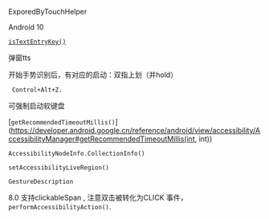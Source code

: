ExporedByTouchHelper  



Android 10 

[`isTextEntryKey()`](https://developer.android.google.cn/reference/android/view/accessibility/AccessibilityNodeInfo#isTextEntryKey()) 

弹窗tts  

开始手势识别后，有对应的启动：双指上划（并hold）

` Control+Alt+Z.` 

可强制启动软键盘  

[`getRecommendedTimeoutMillis()`](https://developer.android.google.cn/reference/android/view/accessibility/AccessibilityManager#getRecommendedTimeoutMillis(int, int))  





`AccessibilityNodeInfo.CollectionInfo()`  

`setAccessibilityLiveRegion()`  

`GestureDescription`



8.0 支持clickableSpan  , 注意双击被转化为CLICK 事件，`performAccessibilityAction()`.  





